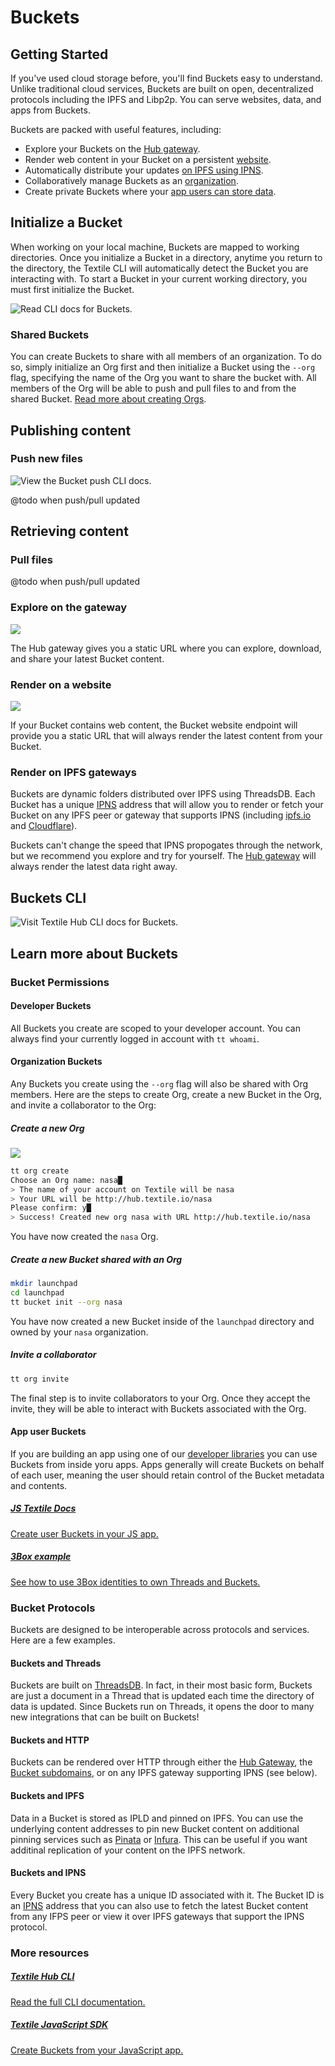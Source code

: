 # Buckets

## Getting Started

If you've used cloud storage before, you'll find Buckets easy to understand. Unlike traditional cloud services, Buckets are built on open, decentralized protocols including the IPFS and Libp2p. You can serve websites, data, and apps from Buckets.

Buckets are packed with useful features, including:

- Explore your Buckets on the [Hub gateway](#explore-on-the-gateway).
- Render web content in your Bucket on a persistent [website](#render-on-a-website).
- Automatically distribute your updates [on IPFS using IPNS](#render-on-ipfs-gateways).
- Collaboratively manage Buckets as an [organization](#organization-buckets).
- Create private Buckets where your [app users can store data](#app-user-buckets).

## Initialize a Bucket

When working on your local machine, Buckets are mapped to working directories. Once you initialize a Bucket in a directory, anytime you return to the directory, the Textile CLI will automatically detect the Bucket you are interacting with. To start a Bucket in your current working directory, you must first initialize the Bucket.

![[Read CLI docs for Buckets](/hub/cli/tt_buckets).](/images/tt-cli/tt_bucket_init.png)

### Shared Buckets

You can create Buckets to share with all members of an organization. To do so, simply initialize an Org first and then initialize a Bucket using the `--org` flag, specifying the name of the Org you want to share the bucket with. All members of the Org will be able to push and pull files to and from the shared Bucket. [Read more about creating Orgs](/hub/accounts#organizations).

## Publishing content

### Push new files

![[View the Bucket push CLI docs](/hub/cli/tt_buckets_push).](/images/tt-cli/tt_bucket_push.png)

@todo when push/pull updated

## Retrieving content

### Pull files

@todo when push/pull updated

### Explore on the gateway

![](/images/buckets/bucket_gateway.png)

The Hub gateway gives you a static URL where you can explore, download, and share your latest Bucket content.

### Render on a website

![](/images/buckets/bucket_website.png)

If your Bucket contains web content, the Bucket website endpoint will provide you a static URL that will always render the latest content from your Bucket.

### Render on IPFS gateways

Buckets are dynamic folders distributed over IPFS using ThreadsDB. Each Bucket has a unique [IPNS](https://docs.ipfs.io/guides/concepts/ipns/) address that will allow you to render or fetch your Bucket on any IPFS peer or gateway that supports IPNS (including [ipfs.io](https://ipfs.io) and [Cloudflare](https://cloudflare.com)).

Buckets can't change the speed that IPNS propogates through the network, but we recommend you explore and try for yourself. The [Hub gateway](#explore-on-the-gateway) will always render the latest data right away.

## Buckets CLI

![[Visit Textile Hub CLI docs for Buckets](/hub/cli/tt_buckets).](/images/tt-cli/tt_bucket_init.png)

## Learn more about Buckets

### Bucket Permissions

#### Developer Buckets

All Buckets you create are scoped to your developer account. You can always find your currently logged in account with `tt whoami`. 

#### Organization Buckets

Any Buckets you create using the `--org` flag will also be shared with Org members. Here are the steps to create Org, create a new Bucket in the Org, and invite a collaborator to the Org:

##### Create a new Org

![](/images/tt-cli/tt_org_create.png)

```bash
tt org create
Choose an Org name: nasa█
> The name of your account on Textile will be nasa
> Your URL will be http://hub.textile.io/nasa
Please confirm: y█
> Success! Created new org nasa with URL http://hub.textile.io/nasa
```

You have now created the `nasa` Org.

##### Create a new Bucket shared with an Org

```bash
mkdir launchpad
cd launchpad
tt bucket init --org nasa
```

You have now created a new Bucket inside of the `launchpad` directory and owned by your `nasa` organization.

##### Invite a collaborator

```bash
tt org invite
```

The final step is to invite collaborators to your Org. Once they accept the invite, they will be able to interact with Buckets associated with the Org.

#### App user Buckets

If you are building an app using one of our [developer libraries](/hub/app-apis/#app-libraries) you can use Buckets from inside yoru apps. Apps generally will create Buckets on behalf of each user, meaning the user should retain control of the Bucket metadata and contents.

<div class="txtl-options">
  <a href="https://textileio.github.com/js-textile" target="_blank" class="box">
    <h5>JS Textile Docs</h5>
    <p>Create user Buckets in your JS app.</p>
  </a>
  <span class="box-space"> </span>
  <a href="https://github.com/textileio/js-examples/tree/master/react-3box-threadsdb" target="_blank" class="box">
    <h5>3Box example</h5>
    <p>See how to use 3Box identities to own Threads and Buckets.</p>
  </a>
  <span class="box-space"> </span>
  <span class="box-fill">
  </span>
</div>

### Bucket Protocols

Buckets are designed to be interoperable across protocols and services. Here are a few examples.

#### Buckets and Threads

Buckets are built on [ThreadsDB](/threads/introduction). In fact, in their most basic form, Buckets are just a document in a Thread that is updated each time the directory of data is updated. Since Buckets run on Threads, it opens the door to many new integrations that can be built on Buckets! 

#### Buckets and HTTP

Buckets can be rendered over HTTP through either the [Hub Gateway](#explore-on-the-gateway), the [Bucket subdomains](#render-on-a-website), or on any IPFS gateway supporting IPNS (see below).

#### Buckets and IPFS

Data in a Bucket is stored as IPLD and pinned on IPFS. You can use the underlying content addresses to pin new Bucket content on additional pinning services such as [Pinata](https://pinata.cloud) or [Infura](https://infura.io/). This can be useful if you want additinal replication of your content on the IPFS network.

#### Buckets and IPNS

Every Bucket you create has a unique ID associated with it. The Bucket ID is an [IPNS](https://docs.ipfs.io/guides/concepts/ipns/) address that you can also use to fetch the latest Bucket content from any IFPS peer or view it over IPFS gateways that support the IPNS protocol.

### More resources

<div class="txtl-options">
  <a href="/hub/cli/tt" class="box">
    <h5>Textile Hub CLI</h5>
    <p>Read the full CLI documentation.</p>
  </a>
  <span class="box-space"> </span>
  <a href="https://textileio.github.io/js-textile" target="_blank" class="box">
    <h5>Textile JavaScript SDK</h5>
    <p>Create Buckets from your JavaScript app.</p>
  </a>
  <span class="box-space"> </span>
  <span class="box-fill">
  </span>
</div>
